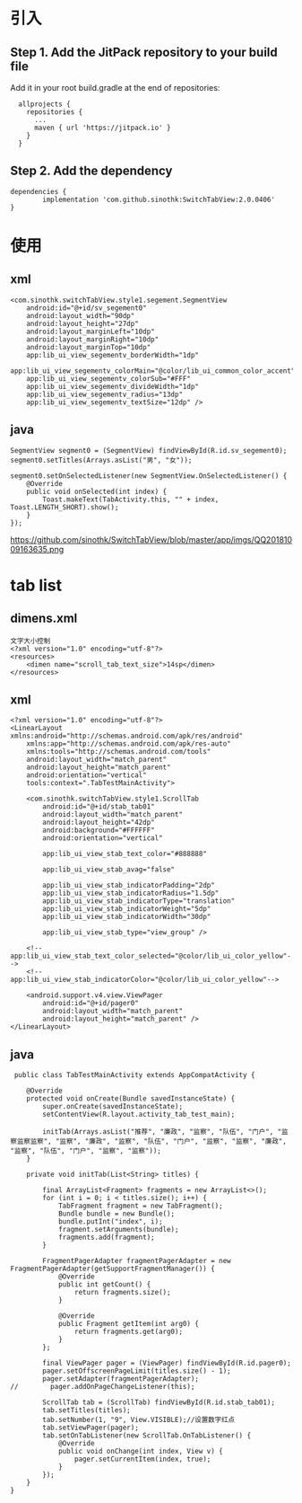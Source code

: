 # 引入

## Step 1. Add the JitPack repository to your build file

  Add it in your root build.gradle at the end of repositories:
  
      allprojects {
        repositories {
          ...
          maven { url 'https://jitpack.io' }
        }
      }
    
## Step 2. Add the dependency

    dependencies {
            implementation 'com.github.sinothk:SwitchTabView:2.0.0406'
    }


# 使用

## xml

    <com.sinothk.switchTabView.style1.segement.SegmentView
        android:id="@+id/sv_segement0"
        android:layout_width="90dp"
        android:layout_height="27dp"
        android:layout_marginLeft="10dp"
        android:layout_marginRight="10dp"
        android:layout_marginTop="10dp"
        app:lib_ui_view_segementv_borderWidth="1dp"
        app:lib_ui_view_segementv_colorMain="@color/lib_ui_common_color_accent"
        app:lib_ui_view_segementv_colorSub="#FFF"
        app:lib_ui_view_segementv_divideWidth="1dp"
        app:lib_ui_view_segementv_radius="13dp"
        app:lib_ui_view_segementv_textSize="12dp" />

## java
    
    SegmentView segment0 = (SegmentView) findViewById(R.id.sv_segement0);
    segment0.setTitles(Arrays.asList("男", "女"));

    segment0.setOnSelectedListener(new SegmentView.OnSelectedListener() {
        @Override
        public void onSelected(int index) {
            Toast.makeText(TabActivity.this, "" + index, Toast.LENGTH_SHORT).show();
        }
    });
    
![]()
https://github.com/sinothk/SwitchTabView/blob/master/app/imgs/QQ20181009163635.png

# tab list
 ## dimens.xml
 
    文字大小控制
    <?xml version="1.0" encoding="utf-8"?>
    <resources>
        <dimen name="scroll_tab_text_size">14sp</dimen>
    </resources>

 ## xml
    <?xml version="1.0" encoding="utf-8"?>
    <LinearLayout xmlns:android="http://schemas.android.com/apk/res/android"
        xmlns:app="http://schemas.android.com/apk/res-auto"
        xmlns:tools="http://schemas.android.com/tools"
        android:layout_width="match_parent"
        android:layout_height="match_parent"
        android:orientation="vertical"
        tools:context=".TabTestMainActivity">

        <com.sinothk.switchTabView.style1.ScrollTab
            android:id="@+id/stab_tab01"
            android:layout_width="match_parent"
            android:layout_height="42dp"
            android:background="#FFFFFF"
            android:orientation="vertical"

            app:lib_ui_view_stab_text_color="#888888"

            app:lib_ui_view_stab_avag="false"

            app:lib_ui_view_stab_indicatorPadding="2dp"
            app:lib_ui_view_stab_indicatorRadius="1.5dp"
            app:lib_ui_view_stab_indicatorType="translation"
            app:lib_ui_view_stab_indicatorWeight="5dp"
            app:lib_ui_view_stab_indicatorWidth="30dp"

            app:lib_ui_view_stab_type="view_group" />

        <!--app:lib_ui_view_stab_text_color_selected="@color/lib_ui_color_yellow"-->
        <!--app:lib_ui_view_stab_indicatorColor="@color/lib_ui_color_yellow"-->

        <android.support.v4.view.ViewPager
            android:id="@+id/pager0"
            android:layout_width="match_parent"
            android:layout_height="match_parent" />
    </LinearLayout>
 ## java
 
     public class TabTestMainActivity extends AppCompatActivity {

        @Override
        protected void onCreate(Bundle savedInstanceState) {
            super.onCreate(savedInstanceState);
            setContentView(R.layout.activity_tab_test_main);

            initTab(Arrays.asList("推荐", "廉政", "监察", "队伍", "门户", "监察监察监察", "监察", "廉政", "监察", "队伍", "门户", "监察", "监察", "廉政", "监察", "队伍", "门户", "监察", "监察"));
        }

        private void initTab(List<String> titles) {

            final ArrayList<Fragment> fragments = new ArrayList<>();
            for (int i = 0; i < titles.size(); i++) {
                TabFragment fragment = new TabFragment();
                Bundle bundle = new Bundle();
                bundle.putInt("index", i);
                fragment.setArguments(bundle);
                fragments.add(fragment);
            }

            FragmentPagerAdapter fragmentPagerAdapter = new FragmentPagerAdapter(getSupportFragmentManager()) {
                @Override
                public int getCount() {
                    return fragments.size();
                }

                @Override
                public Fragment getItem(int arg0) {
                    return fragments.get(arg0);
                }
            };

            final ViewPager pager = (ViewPager) findViewById(R.id.pager0);
            pager.setOffscreenPageLimit(titles.size() - 1);
            pager.setAdapter(fragmentPagerAdapter);
    //        pager.addOnPageChangeListener(this);

            ScrollTab tab = (ScrollTab) findViewById(R.id.stab_tab01);
            tab.setTitles(titles);
            tab.setNumber(1, "9", View.VISIBLE);//设置数字红点
            tab.setViewPager(pager);
            tab.setOnTabListener(new ScrollTab.OnTabListener() {
                @Override
                public void onChange(int index, View v) {
                    pager.setCurrentItem(index, true);
                }
            });
        }
    }
